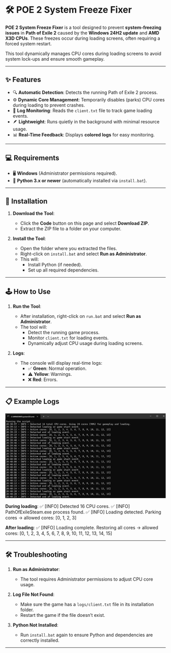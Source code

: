 # 🛠️ POE 2 System Freeze Fixer

**POE 2 System Freeze Fixer** is a tool designed to prevent **system-freezing issues** in **Path of Exile 2** caused by the **Windows 24H2 update** and **AMD X3D CPUs**. These freezes occur during loading screens, often requiring a forced system restart. 

This tool dynamically manages CPU cores during loading screens to avoid system lock-ups and ensure smooth gameplay.

---

## ✨ Features

- 🔍 **Automatic Detection**: Detects the running Path of Exile 2 process.
- ⚙️ **Dynamic Core Management**: Temporarily disables (parks) CPU cores during loading to prevent crashes.
- 📄 **Log Monitoring**: Reads the `client.txt` file to track game loading events.
- 🪶 **Lightweight**: Runs quietly in the background with minimal resource usage.
- 📊 **Real-Time Feedback**: Displays **colored logs** for easy monitoring.

---

## 💻 Requirements

- 🖥️ **Windows** (Administrator permissions required).
- 🐍 **Python 3.x or newer** (automatically installed via `install.bat`).

---

## 🚀 Installation

1. **Download the Tool**:
   - Click the **Code** button on this page and select **Download ZIP**.
   - Extract the ZIP file to a folder on your computer.

2. **Install the Tool**:
   - Open the folder where you extracted the files.
   - Right-click on `install.bat` and select **Run as Administrator**.
   - This will:
     - Install Python (if needed).
     - Set up all required dependencies.

---

## 🕹️ How to Use

1. **Run the Tool**:
   - After installation, right-click on `run.bat` and select **Run as Administrator**.
   - The tool will:
     - Detect the running game process.
     - Monitor `client.txt` for loading events.
     - Dynamically adjust CPU usage during loading screens.

2. **Logs**:
   - The console will display real-time logs:
     - ✅ **Green**: Normal operation.
     - ⚠️ **Yellow**: Warnings.
     - ❌ **Red**: Errors.

---

## 📋 Example Logs
<p align="center">
  <img src="logs.png" alt="Logs Example" width="600">
</p>
<p align="center">

**During loading**:
✅ [INFO] Detected 16 CPU cores. ✅ [INFO] PathOfExileSteam.exe process found. ✅ [INFO] Loading detected. Parking cores -> allowed cores: [0, 1, 2, 3]

**After loading**:
✅ [INFO] Loading complete. Restoring all cores -> allowed cores: [0, 1, 2, 3, 4, 5, 6, 7, 8, 9, 10, 11, 12, 13, 14, 15]


---

## 🛠️ Troubleshooting

1. **Run as Administrator**:
   - The tool requires Administrator permissions to adjust CPU core usage.

2. **Log File Not Found**:
   - Make sure the game has a `logs/client.txt` file in its installation folder.
   - Restart the game if the file doesn’t exist.

3. **Python Not Installed**:
   - Run `install.bat` again to ensure Python and dependencies are correctly installed.

---
